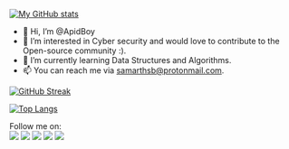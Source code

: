 [![My GitHub stats](https://github-readme-stats.vercel.app/api?username=apidboy&theme=github_dark&show_icons=true&count_private=true&hide_border=true&icon_color=ffd707)](https://github.com/ApidBoy)
- 👋 Hi, I’m @ApidBoy
- 👀 I’m interested in Cyber security and would love to contribute to the Open-source community :).
- 🌱 I’m currently learning Data Structures and Algorithms.
- 📫 You can reach me via samarthsb@protonmail.com.

[![GitHub Streak](https://github-readme-streak-stats.herokuapp.com?user=ApidBoy&theme=dark&date_format=M%20j%5B%2C%20Y%5D&border=0D1117&background=0D1117&fire=FFD707&ring=FFD707&currStreakLabel=FFD707)](https://github.com/ApidBoy)

[![Top Langs](https://github-readme-stats.vercel.app/api/top-langs/?username=apidboy&layout=compact&langs_count=3&theme=github_dark&hide_border=true)](https://github.com/apidboy/github-readme-stats)

<!---
ApidBoy/ApidBoy is a ✨ special ✨ repository because its `README.md` (this file) appears on your GitHub profile.
You can click the Preview link to take a look at your changes.
--->

Follow me on: \
[![](https://img.shields.io/badge/Instagram-3d3d3d?style=flat&logo=instagram)](https://instagram.com/apid_boy)
[![](https://img.shields.io/badge/Twitter-3d3d3d?style=flat&logo=twitter)](https://twitter.com/Apid_Boy)
[![](https://img.shields.io/badge/Reddit-3d3d3d?style=flat&logo=reddit)](https://www.reddit.com/user/apidboy)
[![](https://img.shields.io/badge/Dev.to-3d3d3d?style=flat&logo=dev.to)](https://dev.to/apidboy)
[![](https://img.shields.io/badge/YouTube-3d3d3d?style=flat&logo=youtube)](https://youtube.com/apid_boy)
